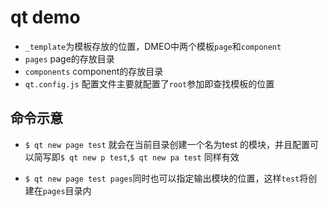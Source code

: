# qt demo

- `_template`为模板存放的位置，DMEO中两个模板`page`和`component`
- `pages` page的存放目录
- `components` component的存放目录
- `qt.config.js` 配置文件主要就配置了`root`参加即查找模板的位置

## 命令示意

- `$ qt new page test` 就会在当前目录创建一个名为test 的模块，并且配置可以简写即`$ qt new p test`,`$ qt new pa test` 同样有效

- `$ qt new page test pages`同时也可以指定输出模块的位置，这样`test`将创建在`pages`目录内

